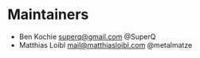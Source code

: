 # Maintainers

* Ben Kochie <superq@gmail.com> @SuperQ
* Matthias Loibl <mail@matthiasloibl.com> @metalmatze
